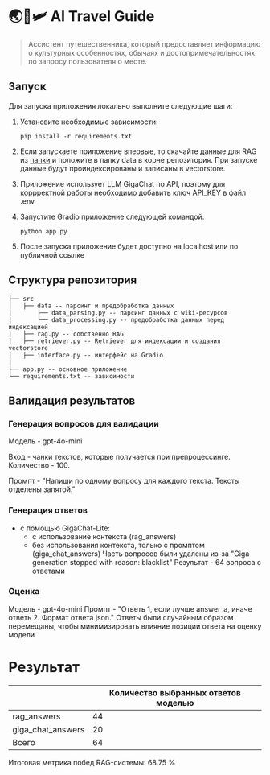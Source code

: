 # 🌏🧳🛩️  AI Travel Guide
> Ассистент путешественника, который предоставляет информацию о культурных особенностях, обычаях и достопримечательностях по запросу пользователя о месте.

## Запуск

Для запуска приложения локально выполните следующие шаги:

1. Установите необходимые зависимости:
   ```
   pip install -r requirements.txt
   ```

2. Если запускаете приложение впервые, то скачайте данные для RAG из [папки](https://drive.google.com/drive/folders/1vZmVLdmalDOYs8N7aTzUBaJ6sprVpo5f?usp=sharing) и положите в папку data в корне репозитория. При запуске данные будут проиндексированы и записаны в vectorstore.

3. Приложение использует LLM GigaChat по API, поэтому для коррректной работы необходимо добавить ключ API_KEY в файл .env

4. Запустите Gradio приложение следующей командой:
   ```
   python app.py
   ```

5. После запуска приложение будет доступно на localhost или по публичной ссылке

## Структура репозитория
```
├── src
│   ├── data -- парсинг и предобработка данных
|       ├── data_parsing.py -- парсинг данных с wiki-ресурсов
|       └── data_processing.py -- предобработка данных перед индексацией
|   ├── rag.py -- собственно RAG
|   ├── retriever.py -- Retriever для индексации и создания vectorstore
|   ├── interface.py -- интерфейс на Gradio
|
├── app.py -- основное приложение
└── requirements.txt -- зависимости
```

## Валидация результатов

### Генерация вопросов для валидации

Модель - gpt-4o-mini

Вход - чанки текстов, которые получается при препроцессинге. Количество - 100.

Промпт - "Напиши по одному вопросу для каждого текста. Тексты отделены запятой."

### Генерация ответов

- c помощью GigaChat-Lite:
    - с использование контекста (rag_answers)
    - без использования контекста, только с промптом (giga_chat_answers)
Часть вопросов были удалены из-за "Giga generation stopped with reason: blacklist"
Результат - 64 вопроса с ответами

### Оценка

Модель - gpt-4o-mini
Промпт - "Ответь 1, если лучше answer_a, иначе ответь 2. Формат ответа json."
Ответы были случайным образом перемещаны, чтобы минимизировать влияние позиции ответа на оценку модели

# Результат
|  |  Количество выбранных ответов моделью |
|---------------------------------------|---|
| rag_answers                           | 44|
| giga_chat_answers                     | 20|
| Всего                                 | 64|

Итоговая метрика побед RAG-системы: 68.75 %
